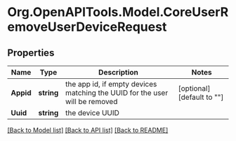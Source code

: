 # Org.OpenAPITools.Model.CoreUserRemoveUserDeviceRequest

## Properties

Name | Type | Description | Notes
------------ | ------------- | ------------- | -------------
**Appid** | **string** | the app id, if empty devices matching the UUID for the user will be removed | [optional] [default to ""]
**Uuid** | **string** | the device UUID | 

[[Back to Model list]](../README.md#documentation-for-models) [[Back to API list]](../README.md#documentation-for-api-endpoints) [[Back to README]](../README.md)


